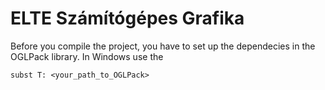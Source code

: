﻿# ELTE Számítógépes Grafika

Before you compile the project, you have to set up the dependecies in the OGLPack library. In Windows use the 
```
subst T: <your_path_to_OGLPack>
```
